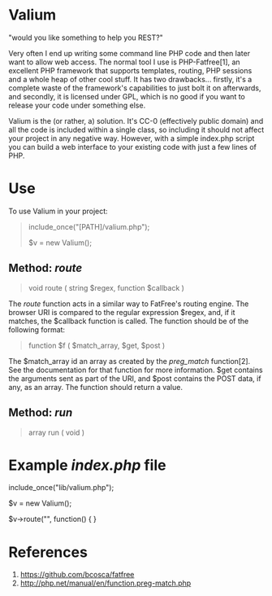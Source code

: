 Valium
======

"would you like something to help you REST?"

Very often I end up writing some command line PHP code and then later want
to allow web access. The normal tool I use is PHP-Fatfree[1], an excellent
PHP framework that supports templates, routing, PHP sessions and a whole
heap of other cool stuff. It has two drawbacks... firstly, it's a complete
waste of the framework's capabilities to just bolt it on afterwards, and
secondly, it is licensed under GPL, which is no good if you want to release
your code under something else.

Valium is the (or rather, a) solution. It's CC-0 (effectively public domain)
and all the code is included within a single class, so including it should
not affect your project in any negative way. However, with a simple
index.php script you can build a web interface to your existing code with
just a few lines of PHP.

Use
===

To use Valium in your project:

> include_once("[PATH]/valium.php");
>
> $v = new Valium();


Method: *route*
---------------

> void route ( string $regex, function $callback )

The *route* function acts in a similar way to FatFree's routing engine. The
browser URI is compared to the regular expression $regex, and, if it matches,
the $callback function is called. The function should be of the following
format:

> function $f ( $match_array, $get, $post )

The $match_array id an array as created by the *preg_match* function[2]. See
the documentation for that function for more information. $get contains the
arguments sent as part of the URI, and $post contains the POST data, if any,
as an array. The function should return a value.

Method: *run*
----------------

> array run ( void )

Example *index.php* file
========================

include_once("lib/valium.php");

$v = new Valium();

$v->route("", function() { }


References
==========

1. https://github.com/bcosca/fatfree
2. http://php.net/manual/en/function.preg-match.php
